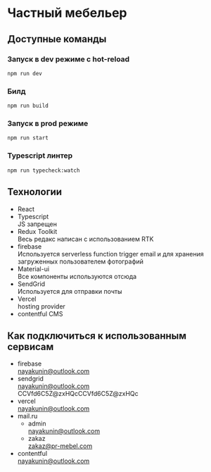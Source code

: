 # Частный мебельер

## Доступные команды

### Запуск в dev режиме с hot-reload
```
npm run dev
```

### Билд
```
npm run build
```

### Запуск в prod режиме
```
npm run start
```

### Typescript линтер 
```
npm run typecheck:watch
```

## Технологии
- React
- Typescript\
    JS запрещен
- Redux Toolkit\
    Весь редакс написан с использованием RTK
- firebase\
    Используется serverless function trigger email и для хранения загруженных пользователем фотографий
- Material-ui\
    Все компоненты используются отсюда
- SendGrid\
    Используется для отправки почты
- Vercel\
    hosting provider
- contentful CMS


## Как подключиться к использованным сервисам
- firebase \
    nayakunin@outlook.com
- sendgrid \
    nayakunin@outlook.com \
    CCVfd6C5Z@zxHQcCCVfd6C5Z@zxHQc 
- vercel \
    nayakunin@outlook.com
- mail.ru
    - admin\
        nayakunin@outlook.com
    - zakaz\
        zakaz@pr-mebel.com
- contentful\
    nayakunin@outlook.com

